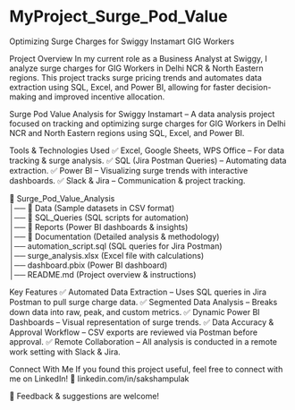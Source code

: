 # MyProject_Surge_Pod_Value
Optimizing Surge Charges for Swiggy Instamart GIG Workers

Project Overview
In my current role as a Business Analyst at Swiggy, I analyze surge charges for GIG Workers in Delhi NCR & North Eastern regions. This project tracks surge pricing trends and automates data extraction using SQL, Excel, and Power BI, allowing for faster decision-making and improved incentive allocation.

Surge Pod Value Analysis for Swiggy Instamart – A data analysis project 
focused on tracking and optimizing surge charges for GIG Workers in Delhi NCR 
and North Eastern regions using SQL, Excel, and Power BI.

Tools & Technologies Used
✅ Excel, Google Sheets, WPS Office – For data tracking & surge analysis.
✅ SQL (Jira Postman Queries) – Automating data extraction.
✅ Power BI – Visualizing surge trends with interactive dashboards.
✅ Slack & Jira – Communication & project tracking.

📁 Surge_Pod_Value_Analysis  
│── 📂 Data (Sample datasets in CSV format)  
│── 📂 SQL_Queries (SQL scripts for automation)  
│── 📂 Reports (Power BI dashboards & insights)  
│── 📂 Documentation (Detailed analysis & methodology)  
│── automation_script.sql (SQL queries for Jira Postman)  
│── surge_analysis.xlsx (Excel file with calculations)  
│── dashboard.pbix (Power BI dashboard)  
│── README.md (Project overview & instructions)  


Key Features
✅ Automated Data Extraction – Uses SQL queries in Jira Postman to pull surge charge data.
✅ Segmented Data Analysis – Breaks down data into raw, peak, and custom metrics.
✅ Dynamic Power BI Dashboards – Visual representation of surge trends.
✅ Data Accuracy & Approval Workflow – CSV exports are reviewed via Postman before approval.
✅ Remote Collaboration – All analysis is conducted in a remote work setting with Slack & Jira.

Connect With Me
If you found this project useful, feel free to connect with me on LinkedIn!
🔗 linkedin.com/in/sakshampulak

📩 Feedback & suggestions are welcome!
